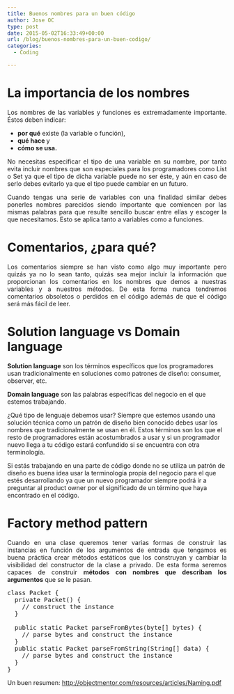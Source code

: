 ```yaml
---
title: Buenos nombres para un buen código
author: Jose OC
type: post
date: 2015-05-02T16:33:49+00:00
url: /blog/buenos-nombres-para-un-buen-codigo/
categories:
  - Coding

---
```

<h1 style="text-align: justify">
  La importancia de los nombres
</h1>

<p style="text-align: justify">
  Los nombres de las variables y funciones es extremadamente importante. Éstos deben indicar:
</p>

<ul style="text-align: justify">
  <li>
    <strong>por qué</strong> existe (la variable o función),
  </li>
  <li>
    <strong>qué hace </strong>y
  </li>
  <li>
    <strong>cómo se usa. </strong>
  </li>
</ul>

<p style="text-align: justify">
  No necesitas especificar el tipo de una variable en su nombre, por tanto evita incluir nombres que son especiales para los programadores como List o Set ya que el tipo de dicha variable puede no ser éste, y aún en caso de serlo debes evitarlo ya que el tipo puede cambiar en un futuro.
</p>

<p style="text-align: justify">
  Cuando tengas una serie de variables con una finalidad similar debes ponerles nombres parecidos siendo importante que comiencen por las mismas palabras para que resulte sencillo buscar entre ellas y escoger la que necesitamos. Esto se aplica tanto a variables como a funciones.
</p>

<h1 style="text-align: justify">
  Comentarios, ¿para qué?
</h1>

<p style="text-align: justify">
  Los comentarios siempre se han visto como algo muy importante pero quizás ya no lo sean tanto, quizás sea mejor incluir la información que proporcionan los comentarios en los nombres que demos a nuestras variables y a nuestros métodos. De esta forma nunca tendremos comentarios obsoletos o perdidos en el código además de que el código será más fácil de leer.
</p>

# Solution language vs Domain language

**Solution language** son los términos específicos que los programadores usan tradicionalmente en soluciones como patrones de diseño: consumer, observer, etc.

**Domain language** son las palabras específicas del negocio en el que estemos trabajando.

¿Qué tipo de lenguaje debemos usar? Siempre que estemos usando una solución técnica como un patrón de diseño bien conocido debes usar los nombres que tradicionalmente se usan en él. Estos términos son los que el resto de programadores están acostumbrados a usar y si un programador nuevo llega a tu código estará confundido si se encuentra con otra terminología.

Si estás trabajando en una parte de código donde no se utiliza un patrón de diseño es buena idea usar la terminología propia del negocio para el que estés desarrollando ya que un nuevo programador siempre podrá ir a preguntar al product owner por el significado de un término que haya encontrado en el código.

<h1 style="text-align: justify">
  Factory method pattern
</h1>

<p style="text-align: justify">
  Cuando en una clase queremos tener varias formas de construir las instancias en función de los argumentos de entrada que tengamos es buena práctica crear métodos estáticos que los construyan y cambiar la visibilidad del constructor de la clase a privado. De esta forma seremos capaces de construir <strong>métodos con nombres que describan los argumentos</strong> que se le pasan.
</p>

<pre class="lang:java decode:true" title="Factory method">class Packet {
  private Packet() {
    // construct the instance
  }

  public static Packet parseFromBytes(byte[] bytes) {
    // parse bytes and construct the instance
  }
  public static Packet parseFromString(String[] data) {
    // parse bytes and construct the instance
  }
}</pre>

Un buen resumen: <http://objectmentor.com/resources/articles/Naming.pdf>